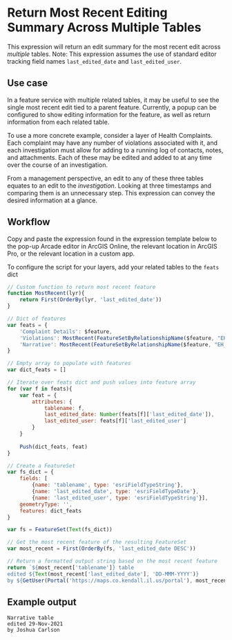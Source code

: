 # Return Most Recent Editing Summary Across Multiple Tables

This expression will return an edit summary for the most recent edit across *multiple* tables.
Note: This expression assumes the use of standard editor tracking field names `last_edited_date` and `last_edited_user`.

## Use case

In a feature service with multiple related tables, it may be useful to see the single most recent edit tied to a parent feature. Currently, a popup can be configured to show editing information for the feature, as well as return information from each related table.

To use a more concrete example, consider a layer of Health Complaints. Each complaint may have any number of violations associated with it, and each investigation must allow for adding to a running log of contacts, notes, and attachments. Each of these may be edited and added to at any time over the course of an investigation.

From a management perspective, an edit to any of these three tables equates to an edit to the *investigation*. Looking at three timestamps and comparing them is an unnecessary step. This expression can convey the desired information at a glance.

## Workflow

Copy and paste the expression found in the expression template below to the pop-up Arcade editor in ArcGIS Online, the relevant location in ArcGIS Pro, or the relevant location in a custom app.

To configure the script for your layers, add your related tables to the `feats` dict

```js
// Custom function to return most recent feature
function MostRecent(lyr){
    return First(OrderBy(lyr, 'last_edited_date'))
}

// Dict of features
var feats = {
    'Complaint Details': $feature,
    'Violations': MostRecent(FeatureSetByRelationshipName($feature, "EH_Complaints_violations")),
    'Narrative': MostRecent(FeatureSetByRelationshipName($feature, "EH_Complaints_narrative"))
}

// Empty array to populate with features
var dict_feats = []

// Iterate over feats dict and push values into feature array
for (var f in feats){
    var feat = {
        attributes: {
            tablename: f,
            last_edited_date: Number(feats[f]['last_edited_date']),
            last_edited_user: feats[f]['last_edited_user']
        }
    }
    
    Push(dict_feats, feat)
}

// Create a FeatureSet
var fs_dict = {
    fields: [
        {name: 'tablename', type: 'esriFieldTypeString'},
        {name: 'last_edited_date', type: 'esriFieldTypeDate'},
        {name: 'last_edited_user', type: 'esriFieldTypeString'}],
    geometryType: '',
    features: dict_feats
}

var fs = FeatureSet(Text(fs_dict))

// Get the most recent feature of the resulting FeatureSet
var most_recent = First(OrderBy(fs, 'last_edited_date DESC'))

// Return a formatted output string based on the most recent feature
return `${most_recent['tablename']} table
edited ${Text(most_recent['last_edited_date'], 'DD-MMM-YYYY')}
by ${GetUser(Portal('https://maps.co.kendall.il.us/portal'), most_recent['last_edited_user'])['fullName']}`
```

## Example output

```
Narrative table
edited 29-Nov-2021
by Joshua Carlson
```
